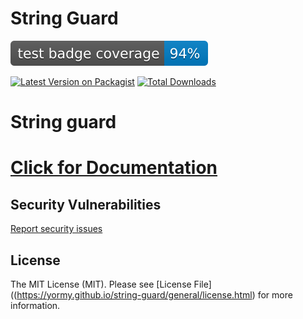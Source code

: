 # String Guard
![coverage](/badges/coverage.svg)

[![Latest Version on Packagist](https://img.shields.io/packagist/v/yormy/string-guard.svg?style=flat-square)](https://packagist.org/packages/yormy/string-guard)
[![Total Downloads](https://img.shields.io/packagist/dt/yormy/string-guardsvg?style=flat-square)](https://packagist.org/packages/yormy/string-guard)

# String guard

# [Click for Documentation](https://yormy.github.io/string-guard/docs/)

## Security Vulnerabilities
[Report security issues](https://yormy.github.io/string-guard/general/report_security.html)

## License

The MIT License (MIT). Please see [License File]((https://yormy.github.io/string-guard/general/license.html) for more information.

